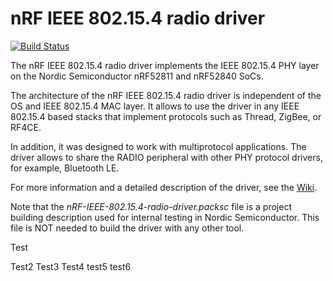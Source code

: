 # nRF IEEE 802.15.4 radio driver

[![Build Status][travis-svg]][travis]

[travis]: https://travis-ci.org/NordicSemiconductor/nRF-IEEE-802.15.4-radio-driver
[travis-svg]: https://travis-ci.org/NordicSemiconductor/nRF-IEEE-802.15.4-radio-driver.svg?branch=master

The nRF IEEE 802.15.4 radio driver implements the IEEE 802.15.4 PHY layer on the Nordic Semiconductor nRF52811 and nRF52840 SoCs.

The architecture of the nRF IEEE 802.15.4 radio driver is independent of the OS and IEEE 802.15.4 MAC layer.
It allows to use the driver in any IEEE 802.15.4 based stacks that implement protocols such as Thread, ZigBee, or RF4CE.

In addition, it was designed to work with multiprotocol applications. The driver allows to share the RADIO peripheral with other PHY protocol drivers, for example, Bluetooth LE.

For more information and a detailed description of the driver, see the [Wiki](https://github.com/NordicSemiconductor/nRF-IEEE-802.15.4-radio-driver/wiki).

Note that the *nRF-IEEE-802.15.4-radio-driver.packsc* file is a project building description used for internal testing in Nordic Semiconductor. This file is NOT needed to build the driver with any other tool.

Test

Test2
Test3
Test4
test5
test6
